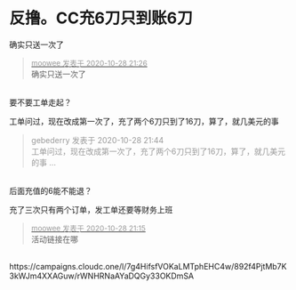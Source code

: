 # 反撸。CC充6刀只到账6刀


确实只送一次了

<div class="quote"><blockquote><font size="2"><a href="https://www.hostloc.com/forum.php?mod=redirect&amp;goto=findpost&amp;pid=9366371&amp;ptid=759573" target="_blank"><font color="#999999">moowee 发表于 2020-10-28 21:26</font></a></font><br />
确实只送一次了</blockquote></div><br />
要不要工单走起？

工单问过，现在改成第一次了，充了两个6刀只到了16刀，算了，就几美元的事

<div class="quote"><blockquote><font color="#999999">gebederry 发表于 2020-10-28 21:44</font><br />
<font color="#999999">工单问过，现在改成第一次了，充了两个6刀只到了16刀，算了，就几美元的事 ...</font></blockquote></div><br />
后面充值的6能不能退？

充了三次只有两个订单，发工单还要等财务上班<img src="static/image/smiley/default/sad.gif" smilieid="2" border="0" alt="" />

<div class="quote"><blockquote><font size="2"><a href="https://www.hostloc.com/forum.php?mod=redirect&amp;goto=findpost&amp;pid=9366304&amp;ptid=759573" target="_blank"><font color="#999999">moowee 发表于 2020-10-28 21:15</font></a></font><br />
活动链接在哪</blockquote></div><br />
https://campaigns.cloudc.one/l/7g4HifsfVOKaLMTphEHC4w/892f4PjtMb7K3kWJm4XXAGuw/rWNHRNaAYaDQGy33OKDmSA
